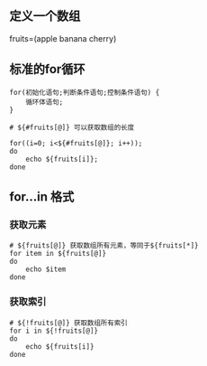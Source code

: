 ## 定义一个数组
fruits=(apple banana cherry)

## 标准的for循环
```
for(初始化语句;判断条件语句;控制条件语句) {
    循环体语句;
}
```
```shell
# ${#fruits[@]} 可以获取数组的长度

for((i=0; i<${#fruits[@]}; i++));
do 
    echo ${fruits[i]};
done
```

## for...in 格式
### 获取元素
```shell
# ${fruits[@]} 获取数组所有元素，等同于${fruits[*]}
for item in ${fruits[@]}
do
    echo $item
done
```

### 获取索引
```shell
# ${!fruits[@]} 获取数组所有索引
for i in ${!fruits[@]}
do
    echo ${fruits[i]}
done
```
